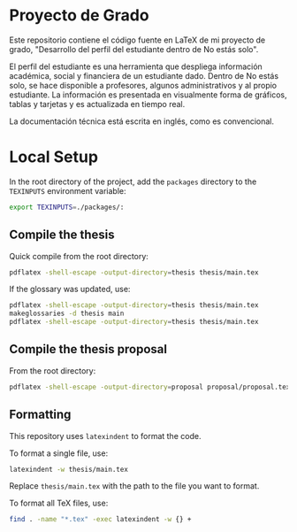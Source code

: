 # Proyecto de Grado

Este repositorio contiene el código fuente en LaTeX de mi proyecto de grado, "Desarrollo del perfil del estudiante
dentro de No estás solo".

El perfil del estudiante es una herramienta que despliega información académica, social y financiera de un estudiante dado. Dentro de No estás solo, se hace disponible a profesores, algunos administrativos y al propio estudiante. La información es presentada en visualmente forma de gráficos, tablas y tarjetas y es actualizada en tiempo real. 

La documentación técnica está escrita en inglés, como es convencional.

# Local Setup

In the root directory of the project, add the `packages` directory to the `TEXINPUTS` environment variable:
```bash
export TEXINPUTS=./packages/:
```

## Compile the thesis

Quick compile from the root directory:
```bash
pdflatex -shell-escape -output-directory=thesis thesis/main.tex
```

If the glossary was updated, use:
```bash
pdflatex -shell-escape -output-directory=thesis thesis/main.tex
makeglossaries -d thesis main
pdflatex -shell-escape -output-directory=thesis thesis/main.tex
```

## Compile the thesis proposal
From the root directory:
```bash
pdflatex -shell-escape -output-directory=proposal proposal/proposal.tex
```

## Formatting

This repository uses `latexindent` to format the code.

To format a single file, use:
```bash
latexindent -w thesis/main.tex
```
Replace `thesis/main.tex` with the path to the file you want to format.

To format all TeX files, use:
```bash
find . -name "*.tex" -exec latexindent -w {} +
```


